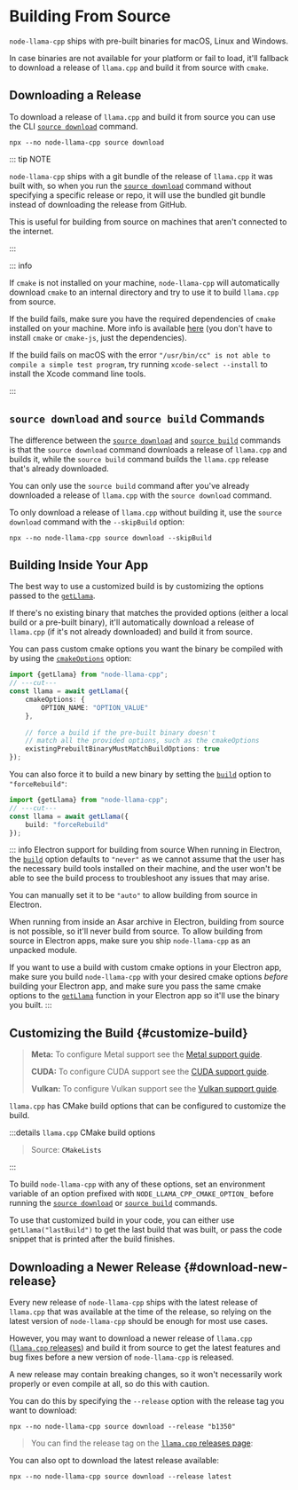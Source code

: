 # Building From Source
`node-llama-cpp` ships with pre-built binaries for macOS, Linux and Windows.

In case binaries are not available for your platform or fail to load,
it'll fallback to download a release of `llama.cpp` and build it from source with `cmake`.

## Downloading a Release
To download a release of `llama.cpp` and build it from source you can use the CLI [`source download`](../cli/source/download.md) command.

```shell
npx --no node-llama-cpp source download
```

::: tip NOTE

`node-llama-cpp` ships with a git bundle of the release of `llama.cpp` it was built with,
so when you run the [`source download`](../cli/source/download.md) command without specifying a specific release or repo,
it will use the bundled git bundle instead of downloading the release from GitHub.

This is useful for building from source on machines that aren't connected to the internet.

:::

::: info

If `cmake` is not installed on your machine, `node-llama-cpp` will automatically download `cmake` to an internal directory and try to use it to build `llama.cpp` from source.

If the build fails, make sure you have the required dependencies of `cmake` installed on your machine. More info is available [here](https://github.com/cmake-js/cmake-js#:~:text=projectRoot/build%20%20%20%20%20%20%20%20%20%20%20%20%20%20%20%20%20%20%20%20%20%20%20%20%20%20%20%20%20%20%5Bstring%5D-,Requirements%3A,-CMake) (you don't have to install `cmake` or `cmake-js`, just the dependencies).

If the build fails on macOS with the error `"/usr/bin/cc" is not able to compile a simple test program`, try running `xcode-select --install` to install the Xcode command line tools.

:::

## `source download` and `source build` Commands
The difference between the [`source download`](../cli/source/download.md) and [`source build`](../cli/source/build.md) commands
is that the `source download` command downloads a release of `llama.cpp` and builds it,
while the `source build` command builds the `llama.cpp` release that's already downloaded.

You can only use the `source build` command after you've already downloaded a release of `llama.cpp` with the `source download` command.

To only download a release of `llama.cpp` without building it, use the `source download` command with the `--skipBuild` option:
```shell
npx --no node-llama-cpp source download --skipBuild
```

## Building Inside Your App
The best way to use a customized build is by customizing the options passed to the [`getLlama`](../api/functions/getLlama.md).

If there's no existing binary that matches the provided options (either a local build or a pre-built binary),
it'll automatically download a release of `llama.cpp` (if it's not already downloaded) and build it from source.

You can pass custom cmake options you want the binary be compiled with by using the [`cmakeOptions`](../api/type-aliases/LlamaOptions.md#cmakeoptions) option:
```typescript
import {getLlama} from "node-llama-cpp";
// ---cut---
const llama = await getLlama({
    cmakeOptions: {
        OPTION_NAME: "OPTION_VALUE"
    },
    
    // force a build if the pre-built binary doesn't
    // match all the provided options, such as the cmakeOptions
    existingPrebuiltBinaryMustMatchBuildOptions: true
});
```

You can also force it to build a new binary by setting the [`build`](../api/type-aliases/LlamaOptions.md#build) option to `"forceRebuild"`:
```typescript
import {getLlama} from "node-llama-cpp";
// ---cut---
const llama = await getLlama({
    build: "forceRebuild"
});
```

::: info Electron support for building from source
When running in Electron, the [`build`](../api/type-aliases/LlamaOptions.md#build) option defaults to `"never"` as 
we cannot assume that the user has the necessary build tools installed on their machine, and the user won't be able to
see the build process to troubleshoot any issues that may arise.

You can manually set it to be `"auto"` to allow building from source in Electron.

When running from inside an Asar archive in Electron, building from source is not possible, so it'll never build from source.
To allow building from source in Electron apps, make sure you ship `node-llama-cpp` as an unpacked module.

If you want to use a build with custom cmake options in your Electron app,
make sure you build `node-llama-cpp` with your desired cmake options _before_ building your Electron app,
and make sure you pass the same cmake options to the [`getLlama`](../api/functions/getLlama.md) function in your Electron app so it'll use the binary you built.
:::

## Customizing the Build {#customize-build}
> **Meta:** To configure Metal support see the [Metal support guide](./Metal.md).
> 
> **CUDA:** To configure CUDA support see the [CUDA support guide](./CUDA.md).
> 
> **Vulkan:** To configure Vulkan support see the [Vulkan support guide](./Vulkan.md).

<script setup lang="ts">
import {data} from "./cmakeOptions.data.js";
const cmakeOptionsTable = data.cmakeOptionsTable;
const cmakeOptionsFileUrl = data.cmakeOptionsFileUrl;
</script>

`llama.cpp` has CMake build options that can be configured to customize the build.

:::details `llama.cpp` CMake build options

<div v-html="cmakeOptionsTable"></div>

> Source: <a :href="cmakeOptionsFileUrl">`CMakeLists`</a>

:::

To build `node-llama-cpp` with any of these options, set an environment variable of an option prefixed with `NODE_LLAMA_CPP_CMAKE_OPTION_` before running the [`source download`](../cli/source/download.md) or [`source build`](../cli/source/build.md) commands.

To use that customized build in your code, you can either use `getLlama("lastBuild")` to get the last build that was built,
or pass the code snippet that is printed after the build finishes.

## Downloading a Newer Release {#download-new-release}
Every new release of `node-llama-cpp` ships with the latest release of `llama.cpp` that was available at the time of the release,
so relying on the latest version of `node-llama-cpp` should be enough for most use cases.

However, you may want to download a newer release of `llama.cpp` ([`llama.cpp` releases](https://github.com/ggerganov/llama.cpp/releases))
and build it from source to get the latest features and bug fixes before a new version of `node-llama-cpp` is released.

A new release may contain breaking changes, so it won't necessarily work properly or even compile at all, so do this with caution.

You can do this by specifying the `--release` option with the release tag you want to download:
```shell
npx --no node-llama-cpp source download --release "b1350"
```

> You can find the release tag on the [`llama.cpp` releases page](https://github.com/ggerganov/llama.cpp/releases):

You can also opt to download the latest release available:
```shell
npx --no node-llama-cpp source download --release latest
```
